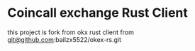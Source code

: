 # Coincall exchange Rust Client

this project is fork from okx rust client from git@github.com:bailzx5522/okex-rs.git
